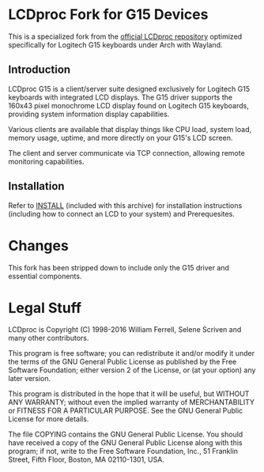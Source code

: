# LCDproc Fork for G15 Devices

This is a specialized fork from the [official LCDproc repository](https://github.com/lcdproc/lcdproc) optimized specifically for Logitech G15 keyboards under Arch with Wayland.

## Introduction

LCDproc G15 is a client/server suite designed exclusively for Logitech G15 keyboards with integrated LCD displays.
The G15 driver supports the 160x43 pixel monochrome LCD display found on Logitech G15 keyboards, providing system information display capabilities.

Various clients are available that display things like CPU load, system load, memory usage, uptime, and more directly on your G15's LCD screen.

The client and server communicate via TCP connection, allowing remote monitoring capabilities.

## Installation

Refer to [INSTALL](INSTALL.md) (included with this archive) for installation
instructions (including how to connect an LCD to your system) and Prerequesites.

# Changes

This fork has been stripped down to include only the G15 driver and essential components.

# Legal Stuff

LCDproc is Copyright (C) 1998-2016 William Ferrell, Selene Scriven and many
other contributors.

This program is free software; you can redistribute it and/or modify it under
the terms of the GNU General Public License as published by the Free Software
Foundation; either version 2 of the License, or (at your option) any later
version.

This program is distributed in the hope that it will be useful, but WITHOUT ANY
WARRANTY; without even the implied warranty of MERCHANTABILITY or FITNESS FOR A
PARTICULAR PURPOSE.  See the GNU General Public License for more details.

The file COPYING contains the GNU General Public License.  You should have
received a copy of the GNU General Public License along with this program; if
not, write to the Free Software Foundation, Inc., 51 Franklin Street, Fifth
Floor, Boston, MA 02110-1301, USA.
